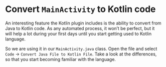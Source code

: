 # Convert `MainActivity` to Kotlin code

An interesting feature the Kotlin plugin includes is the ability to convert from Java to Kotlin code.
As any automated process, it won’t be perfect, but it will help a lot during your first days until you
start getting used to Kotlin language.

So we are using it in our `MainActivity.java` class. Open the file and select `Code` -> `Convert Java File to Kotlin File`. Take a look at the differences, so that you start becoming familiar with the
language.
